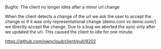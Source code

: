 Bugfix: The client no longer idles after a minor url change

When the client detects a change of the url we ask the user to accept
the change or if it was only representational change (demo.com vs demo.com/) we directly accept the change.
Due to a bug we aborted the sync only after we updated the url.
This caused the client to idle for one minute.

https://github.com/owncloud/client/pull/9202
